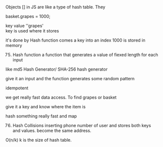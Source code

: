 Objects [] in JS are like a type of hash table. They

basket.grapes = 1000;

key value
''grapes'  
key is used where it stores

it's done by Hash function
comes a key into an index
1000 is stored in memory

75. Hash function
    a function that generates a value of fiexed length for each input

like md5 Hash Generator/ SHA-256 hash generator

give it an input and the function generates some random pattern

idempotent

we get really fast data access. To find grapes or basket

give it a key and know where the item is

hash something really fast and map

76. Hash Collisions
    inserting phone number of user and stores both keys and values. become the same address.

O(n/k) k is the size of hash table.
